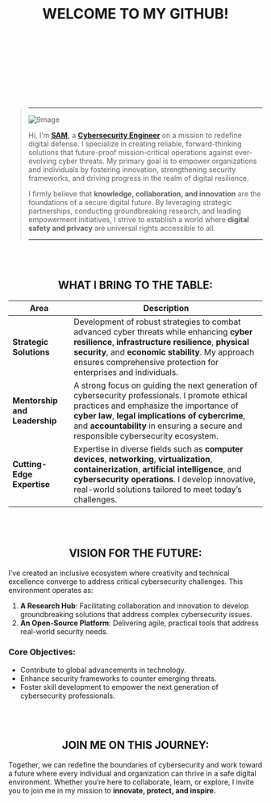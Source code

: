  <br><br><br><br><br><br><br><br>


<h1 align="center">WELCOME TO MY GITHUB!</h1>


<br><br><br><br><br><br><br><br>


> -----
>
> ![9mage](https://pbs.twimg.com/media/GiM4-0uXYAAcWaS?format=jpg&name=medium)
>
> Hi, I’m **[SAM](https://github.com/samincyber),** a **[Cybersecurity Engineer](https://en.wikipedia.org/wiki/Cybersecurity_engineering)** on a mission to redefine digital defense. I specialize in creating reliable, forward-thinking solutions that future-proof mission-critical operations against ever-evolving cyber threats. My primary goal is to empower organizations and individuals by fostering innovation, strengthening security frameworks, and driving progress in the realm of digital resilience.
>
> I firmly believe that **knowledge, collaboration, and innovation** are the foundations of a secure digital future. By leveraging strategic partnerships, conducting groundbreaking research, and leading empowerment initiatives, I strive to establish a world where **digital safety and privacy** are universal rights accessible to all.
>
>
> -----
<br><br>

<h2 align="center">WHAT I BRING TO THE TABLE:</h2>


| **Area**                         | **Description**                                                                                                          |
|-----------------------------------|--------------------------------------------------------------------------------------------------------------------------|
| **Strategic Solutions**           | Development of robust strategies to combat advanced cyber threats while enhancing **cyber resilience**, **infrastructure resilience**, **physical security**, and **economic stability**. My approach ensures comprehensive protection for enterprises and individuals. |
| **Mentorship and Leadership**     | A strong focus on guiding the next generation of cybersecurity professionals. I promote ethical practices and emphasize the importance of **cyber law**, **legal implications of cybercrime**, and **accountability** in ensuring a secure and responsible cybersecurity ecosystem. |
| **Cutting-Edge Expertise**        | Expertise in diverse fields such as **computer devices**, **networking**, **virtualization**, **containerization**, **artificial intelligence**, and **cybersecurity operations**. I develop innovative, real-world solutions tailored to meet today’s challenges. |

<br><br>

<h2 align="center">VISION FOR THE FUTURE:</h2>

I’ve created an inclusive ecosystem where creativity and technical excellence converge to address critical cybersecurity challenges. This environment operates as:  

1. **A Research Hub**: Facilitating collaboration and innovation to develop groundbreaking solutions that address complex cybersecurity issues.  
2. **An Open-Source Platform**: Delivering agile, practical tools that address real-world security needs.  


### **Core Objectives:**  

- Contribute to global advancements in technology.  
- Enhance security frameworks to counter emerging threats.  
- Foster skill development to empower the next generation of cybersecurity professionals.  

<br><br>

<h2 align="center">JOIN ME ON THIS JOURNEY:</h2>

Together, we can redefine the boundaries of cybersecurity and work toward a future where every individual and organization can thrive in a safe digital environment. Whether you’re here to collaborate, learn, or explore, I invite you to join me in my mission to **innovate, protect, and inspire.**

<br><br><br><br><br><br><br><br>

 
